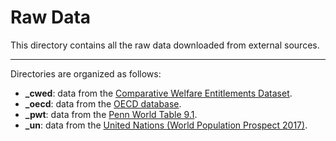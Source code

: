 # Raw Data

This directory contains all the raw data downloaded from external sources.

---

Directories are organized as follows:

- **_cwed**: data from the [Comparative Welfare Entitlements Dataset](http://cwed2.org/).
- **_oecd**: data from the [OECD database](https://data.oecd.org/).
- **_pwt**: data from the [Penn World Table 9.1](https://www.rug.nl/ggdc/productivity/pwt/).
- **_un**: data from the [United Nations (World Population Prospect 2017)](https://population.un.org/wpp/).
